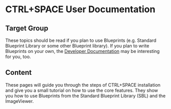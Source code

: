 # CTRL+SPACE User Documentation #

## Target Group ##

These topics should be read if you plan to use Blueprints (e.g. Standard Blueprint Library or some other Blueprint library).
If you plan to write Blueprints on your own, the [Developer Documentation](/en/developer/index.md) may be interesting for you, too.

## Content ##

These pages will guide you through the steps of CTRL+SPACE installation and give you a small tutorial on how to use the
core features. They show you how to use Blueprints from the Standard Blueprint Library (SBL) and the ImageViewer.
